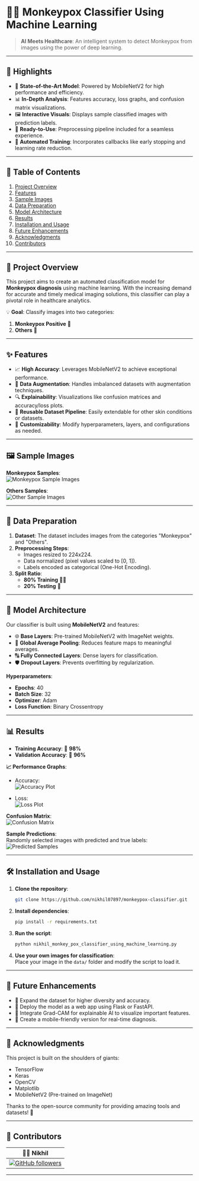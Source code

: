 # 🐒✨ Monkeypox Classifier Using Machine Learning  

> **AI Meets Healthcare**: An intelligent system to detect Monkeypox from images using the power of deep learning.  

---

## 🌟 Highlights  

- 🚀 **State-of-the-Art Model**: Powered by MobileNetV2 for high performance and efficiency.  
- 📊 **In-Depth Analysis**: Features accuracy, loss graphs, and confusion matrix visualizations.  
- 🖼️ **Interactive Visuals**: Displays sample classified images with prediction labels.  
- 💾 **Ready-to-Use**: Preprocessing pipeline included for a seamless experience.  
- 🔄 **Automated Training**: Incorporates callbacks like early stopping and learning rate reduction.

---

## 📜 Table of Contents  

1. [Project Overview](#-project-overview)  
2. [Features](#-features)  
3. [Sample Images](#-sample-images)  
4. [Data Preparation](#-data-preparation)  
5. [Model Architecture](#-model-architecture)  
6. [Results](#-results)  
7. [Installation and Usage](#-installation-and-usage)  
8. [Future Enhancements](#-future-enhancements)  
9. [Acknowledgments](#-acknowledgments)  
10. [Contributors](#-contributors)  

---

## 🧐 Project Overview  

This project aims to create an automated classification model for **Monkeypox diagnosis** using machine learning. With the increasing demand for accurate and timely medical imaging solutions, this classifier can play a pivotal role in healthcare analytics.  

💡 **Goal**: Classify images into two categories:  
1. **Monkeypox Positive** 🐒  
2. **Others** 🌟  

---

## ✨ Features  

- 📈 **High Accuracy**: Leverages MobileNetV2 to achieve exceptional performance.  
- 🧹 **Data Augmentation**: Handles imbalanced datasets with augmentation techniques.  
- 🔍 **Explainability**: Visualizations like confusion matrices and accuracy/loss plots.  
- 📂 **Reusable Dataset Pipeline**: Easily extendable for other skin conditions or datasets.  
- 🔧 **Customizability**: Modify hyperparameters, layers, and configurations as needed.  

---

## 🖼️ Sample Images  

**Monkeypox Samples**:  
![Monkeypox Sample Images](link_to_image_1)  

**Others Samples**:  
![Other Sample Images](link_to_image_2)  

---

## 📂 Data Preparation  

1. **Dataset**: The dataset includes images from the categories "Monkeypox" and "Others".  
2. **Preprocessing Steps**:  
   - Images resized to 224x224.  
   - Data normalized (pixel values scaled to [0, 1]).  
   - Labels encoded as categorical (One-Hot Encoding).  
3. **Split Ratio**:  
   - **80% Training** 🏋️‍♂️  
   - **20% Testing** 🧪  

---

## 🧠 Model Architecture  

Our classifier is built using **MobileNetV2** and features:  

- 🌐 **Base Layers**: Pre-trained MobileNetV2 with ImageNet weights.  
- 📏 **Global Average Pooling**: Reduces feature maps to meaningful averages.  
- 🔠 **Fully Connected Layers**: Dense layers for classification.  
- 🛡️ **Dropout Layers**: Prevents overfitting by regularization.  

**Hyperparameters**:  
- **Epochs**: 40  
- **Batch Size**: 32  
- **Optimizer**: Adam  
- **Loss Function**: Binary Crossentropy  

---

## 📊 Results  

- **Training Accuracy**: 🌟 **98%**  
- **Validation Accuracy**: 🌟 **96%**  

**📈 Performance Graphs**:  
- Accuracy:  
![Accuracy Plot](link_to_accuracy_plot)  

- Loss:  
![Loss Plot](link_to_loss_plot)  

**Confusion Matrix**:  
![Confusion Matrix](link_to_confusion_matrix)  

**Sample Predictions**:  
Randomly selected images with predicted and true labels:  
![Predicted Samples](link_to_sample_predictions)  

---

## 🛠️ Installation and Usage  

1. **Clone the repository**:  
   ```bash
   git clone https://github.com/nikhil07897/monkeypox-classifier.git
   ```  

2. **Install dependencies**:  
   ```bash
   pip install -r requirements.txt
   ```  

3. **Run the script**:  
   ```bash
   python nikhil_monkey_pox_classifier_using_machine_learning.py
   ```  

4. **Use your own images for classification**:  
   Place your image in the `data/` folder and modify the script to load it.  

---

## 🚀 Future Enhancements  

- 🔬 Expand the dataset for higher diversity and accuracy.  
- 📡 Deploy the model as a web app using Flask or FastAPI.  
- 🧠 Integrate Grad-CAM for explainable AI to visualize important features.  
- 📱 Create a mobile-friendly version for real-time diagnosis.  

---

## 📢 Acknowledgments  

This project is built on the shoulders of giants:  
- TensorFlow  
- Keras  
- OpenCV  
- Matplotlib  
- MobileNetV2 (Pre-trained on ImageNet)  

Thanks to the open-source community for providing amazing tools and datasets! 🌟  

---

## 🤝 Contributors  

| 👨‍💻 Nikhil |  
| :---: |  
| [![GitHub followers](https://img.shields.io/github/followers/nikhil07897?style=social)](https://github.com/nikhil07897) |  

---
